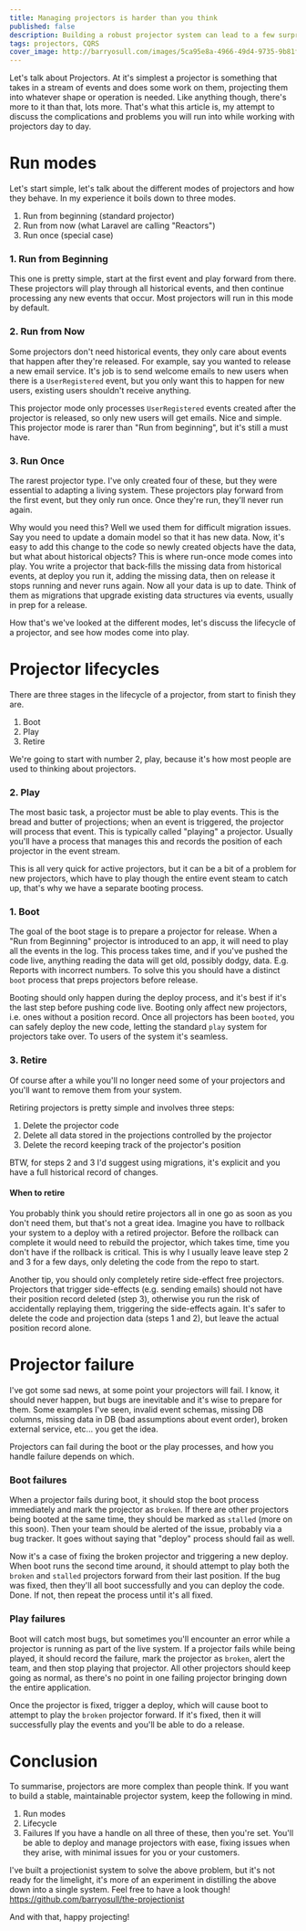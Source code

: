 ```yaml
---
title: Managing projectors is harder than you think
published: false
description: Building a robust projector system can lead to a few surprises, this is how you manage them
tags: projectors, CQRS
cover_image: http://barryosull.com/images/5ca95e8a-4966-49d4-9735-9b81fd18d8aa.jpg
---
```

Let's talk about Projectors. At it's simplest a projector is something that takes in a stream of events and does some work on them, projecting them into whatever shape or operation is needed. Like anything though, there's more to it than that, lots more. That's what this article is, my attempt to discuss the complications and problems you will run into while working with projectors day to day.

# Run modes
Let's start simple, let's talk about the different modes of projectors and how they behave. In my experience it boils down to three modes.
1. Run from beginning (standard projector)
2. Run from now (what Laravel are calling "Reactors")
3. Run once (special case)

### 1. Run from Beginning
This one is pretty simple, start at the first event and play forward from there. These projectors will play through all historical events, and then continue processing any new events that occur. Most projectors will run in this mode by default.

### 2. Run from Now
Some projectors don't need historical events, they only care about events that happen after they're released. For example, say you wanted to release a new email service. It's job is to send welcome emails to new users when there is a `UserRegistered` event, but you only want this to happen for new users, existing users shouldn't receive anything. 

This projector mode only processes `UserRegistered` events created after the projector is released, so only new users will get emails. Nice and simple. This projector mode is rarer than "Run from beginning", but it's still a must have.

### 3. Run Once
The rarest projector type. I've only created four of these, but they were essential to adapting a living system. These projectors play forward from the first event, but they only run once. Once they're run, they'll never run again. 

Why would you need this? Well we used them for difficult migration issues. Say you need to update a domain model so that it has new data. Now, it's easy to add this change to the code so newly created objects have the data, but what about historical objects? This is where run-once mode comes into play. You write a projector that back-fills the missing data from historical events, at deploy you run it, adding the missing data, then on release it stops running and never runs again. Now all your data is up to date. Think of them as migrations that upgrade existing data structures via events, usually in prep for a release.

How that's we've looked at the different modes, let's discuss the lifecycle of a projector, and see how modes come into play.

# Projector lifecycles
There are three stages in the lifecycle of a projector, from start to finish they are.
1. Boot
2. Play
3. Retire

We're going to start with number 2, play, because it's how most people are used to thinking about projectors.

### 2. Play
The most basic task, a projector must be able to play events. This is the bread and butter of projections; when an event is triggered, the projector will process that event. This is typically called "playing" a projector. Usually you'll have a process that manages this and records the position of each projector in the event stream.

This is all very quick for active projectors, but it can be a bit of a problem for new projectors, which have to play though the entire event steam to catch up, that's why we have a separate booting process.

### 1. Boot
The goal of the boot stage is to prepare a projector for release. When a "Run from Beginning" projector is introduced to an app, it will need to play all the events in the log. This process takes time, and if you've pushed the code live, anything reading the data will get old, possibly dodgy, data. E.g. Reports with incorrect numbers. To solve this you should have a distinct `boot` process that preps projectors before release.

Booting should only happen during the deploy process, and it's best if it's the last step before pushing code live. Booting only affect new projectors, i.e. ones without a position record. Once all projectors has been `booted`, you can safely deploy the new code, letting the standard `play` system for projectors take over. To users of the system it's seamless.

### 3. Retire 
Of course after a while you'll no longer need some of your projectors and you'll want to remove them from your system.

Retiring projectors is pretty simple and involves three steps:
1. Delete the projector code
2. Delete all data stored in the projections controlled by the projector
3. Delete the record keeping track of the projector's position

BTW, for steps 2 and 3 I'd suggest using migrations, it's explicit and you have a full historical record of changes.

#### When to retire
You probably think you should retire projectors all in one go as soon as you don't need them, but that's not a great idea. Imagine you have to rollback your system to a deploy with a retired projector. Before the rollback can complete it would need to rebuild the projector, which takes time, time you don't have if the rollback is critical. This is why I usually leave leave step 2 and 3 for a few days, only deleting the code from the repo to start.

Another tip, you should only completely retire side-effect free projectors. Projectors that trigger side-effects (e.g. sending emails) should not have their position record deleted (step 3), otherwise you run the risk of accidentally replaying them, triggering the side-effects again. It's safer to delete the code and projection data (steps 1 and 2), but leave the actual position record alone.

# Projector failure
I've got some sad news, at some point your projectors will fail. I know, it should never happen, but bugs are inevitable and it's wise to prepare for them. Some examples I've seen, invalid event schemas, missing DB columns, missing data in DB (bad assumptions about event order), broken external service, etc... you get the idea.

Projectors can fail during the boot or the play processes, and how you handle failure depends on which.

### Boot failures
When a projector fails during boot, it should stop the boot process immediately and mark the projector as `broken`. If there are other projectors being booted at the same time, they should be marked as `stalled` (more on this soon). Then your team should be alerted of the issue, probably via a bug tracker. It goes without saying that "deploy" process should fail as well.

Now it's a case of fixing the broken projector and triggering a new deploy. When boot runs the second time around, it should attempt to play both the `broken` and `stalled` projectors forward from their last position. If the bug was fixed, then they'll all boot successfully and you can deploy the code. Done. If not, then repeat the process until it's all fixed.

### Play failures
Boot will catch most bugs, but sometimes you'll encounter an error while a projector is running as part of the live system. If a projector fails while being played, it should record the failure, mark the projector as `broken`, alert the team, and then stop playing that projector. All other projectors should keep going as normal, as there's no point in one failing projector bringing down the entire application.

Once the projector is fixed, trigger a deploy, which will cause boot to attempt to play the `broken` projector forward. If it's fixed, then it will successfully play the events and you'll be able to do a release. 

# Conclusion
To summarise, projectors are more complex than people think. If you want to build a stable, maintainable projector system, keep the following in mind.
1. Run modes
2. Lifecycle
3. Failures
If you have a handle on all three of these, then you're set. You'll be able to deploy and manage projectors with ease, fixing issues when they arise, with minimal issues for you or your customers.

I've built a projectionist system to solve the above problem, but it's not ready for the limelight, it's more of an experiment in distilling the above down into a single system. Feel free to have a look though! https://github.com/barryosull/the-projectionist

And with that, happy projecting!